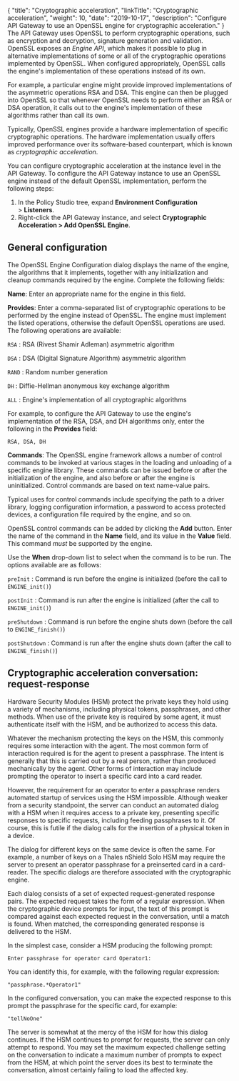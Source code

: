 {
"title": "Cryptographic acceleration",
  "linkTitle": "Cryptographic acceleration",
  "weight": 10,
  "date": "2019-10-17",
  "description": "Configure API Gateway to use an OpenSSL engine for cryptographic acceleration."
}
The API Gateway uses OpenSSL to perform cryptographic operations, such as encryption and decryption, signature generation and validation. OpenSSL exposes an *Engine API*, which makes it possible to plug in alternative implementations of some or all of the cryptographic operations implemented by OpenSSL. When configured appropriately, OpenSSL calls the engine's implementation of these operations instead of its own.

For example, a particular engine might provide improved implementations of the asymmetric operations RSA and DSA. This engine can then be plugged into OpenSSL so that whenever OpenSSL needs to perform either an RSA or DSA operation, it calls out to the engine's implementation of these algorithms rather than call its own.

Typically, OpenSSL engines provide a hardware implementation of specific cryptographic operations. The hardware implementation usually offers improved performance over its software-based counterpart, which is known as *cryptographic acceleration*.

You can configure cryptographic acceleration at the instance level in the API Gateway. To configure the API Gateway instance to use an OpenSSL engine instead of the default OpenSSL implementation, perform the following steps:

1. In the Policy Studio tree, expand **Environment Configuration** > **Listeners**.
2. Right-click the API Gateway instance, and select **Cryptographic Acceleration > Add OpenSSL Engine**.

## General configuration

The OpenSSL Engine Configuration dialog displays the name of the engine, the algorithms that it implements, together with any initialization and cleanup commands required by the engine. Complete the following fields:

**Name**: Enter an appropriate name for the engine in this field.

**Provides**: Enter a comma-separated list of cryptographic operations to be performed by the engine instead of OpenSSL. The engine must implement the listed operations, otherwise the default OpenSSL operations are used. The following operations are available:

`RSA` : RSA (Rivest Shamir Adleman) asymmetric algorithm

`DSA` : DSA (Digital Signature Algorithm) asymmetric algorithm  

`RAND` : Random number generation

`DH` : Diffie-Hellman anonymous key exchange algorithm

`ALL` : Engine's implementation of all cryptographic algorithms

For example, to configure the API Gateway to use the engine's implementation of the RSA, DSA, and DH algorithms only, enter the following in the **Provides** field:

```
RSA, DSA, DH
```

**Commands**: The OpenSSL engine framework allows a number of control commands to be invoked at various stages in the loading and unloading of a specific engine library. These commands can be issued before or after the initialization of the engine, and also before or after the engine is uninitialized. Control commands are based on text name-value pairs.

Typical uses for control commands include specifying the path to a driver library, logging configuration information, a password to access protected devices, a configuration file required by the engine, and so on.

OpenSSL control commands can be added by clicking the **Add** button. Enter the name of the command in the **Name** field, and its value in the **Value** field. This command *must* be supported by the engine.

Use the **When** drop-down list to select when the command is to be run. The options available are as follows:

`preInit` : Command is run before the engine is initialized (before the call to `ENGINE_init()`)

`postInit` : Command is run after the engine is initialized (after the call to `ENGINE_init()`)

`preShutdown` : Command is run before the engine shuts down (before the call to `ENGINE_finish()`)

`postShutdown` : Command is run after the engine shuts down (after the call to `ENGINE_finish()`)

## Cryptographic acceleration conversation: request-response

Hardware Security Modules (HSM) protect the private keys they hold using a variety of mechanisms, including physical tokens, passphrases, and other methods. When use of the private key is required by some agent, it must authenticate itself with the HSM, and be authorized to access this data.

Whatever the mechanism protecting the keys on the HSM, this commonly requires some interaction with the agent. The most common form of interaction required is for the agent to present a passphrase. The intent is generally that this is carried out by a real person, rather than produced mechanically by the agent. Other forms of interaction may include prompting the operator to insert a specific card into a card reader.

However, the requirement for an operator to enter a passphrase renders automated startup of services using the HSM impossible. Although weaker from a security standpoint, the server can conduct an automated dialog with a HSM when it requires access to a private key, presenting specific responses to specific requests, including feeding passphrases to it. Of course, this is futile if the dialog calls for the insertion of a physical token in a device.

The dialog for different keys on the same device is often the same. For example, a number of keys on a Thales nShield Solo HSM may require the server to present an operator passphrase for a preinserted card in a card-reader. The specific dialogs are therefore associated with the cryptographic engine.

Each dialog consists of a set of expected request-generated response pairs. The expected request takes the form of a regular expression. When the cryptographic device prompts for input, the text of this prompt is compared against each expected request in the conversation, until a match is found. When matched, the corresponding generated response is delivered to the HSM.

In the simplest case, consider a HSM producing the following prompt:

```
Enter passphrase for operator card Operator1:
```

You can identify this, for example, with the following regular expression:

```
"passphrase.*Operator1"
```

In the configured conversation, you can make the expected response to this prompt the passphrase for the specific card, for example:

```
"tellNoOne"
```

The server is somewhat at the mercy of the HSM for how this dialog continues. If the HSM continues to prompt for requests, the server can only attempt to respond. You may set the maximum expected challenge setting on the conversation to indicate a maximum number of prompts to expect from the HSM, at which point the server does its best to terminate the conversation, almost certainly failing to load the affected key.